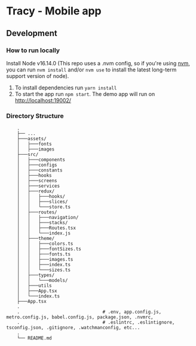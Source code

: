 # Tracy - Mobile app

## Development

### How to run locally
Install Node v16.14.0 (This repo uses a .nvm config, so if you're using [nvm](https://github.com/nvm-sh/nvm), 
you can run `nvm install` and/or `nvm use` to install the latest long-term support version of node).

1. To install dependencies run `yarn install`
2. To start the app run `npm start`. The demo app will run on [http://localhost:19002/](http://localhost:19002/)

### Directory Structure
        .
        ├── ...
        ├───assets/
        │   ├───fonts
        │   ├───images
        ├───src/
        │   ├───components
        │   ├───configs
        │   ├───constants
        │   ├───hooks
        │   ├───screens
        │   ├───services
        │   ├───redux/
        │   │   ├───hooks/
        │   │   ├───slices/
        │   │   └───store.ts
        │   ├───routes/
        │   │   ├───navigation/
        │   │   ├───stacks/
        │   │   ├───Routes.tsx
        │   │   └───index.js
        │   ├───theme/
        │   │   ├───colors.ts
        │   │   ├───fontSizes.ts
        │   │   ├───fonts.ts
        │   │   ├───images.ts
        │   │   ├───index.ts
        │   │   └───sizes.ts
        │   ├───types/
        │   │   └───models/
        │   ├───utils
        │   ├───App.tsx
        │   └───index.ts
        ├───App.tsx
        .
        .                               # .env, app.config.js, metro.config.js, babel.config.js, package.json, .nvmrc,
        .                               # .eslintrc, .eslintignore, tsconfig.json, .gitignore, .watchmanconfig, etc...
        .
        └── README.md

